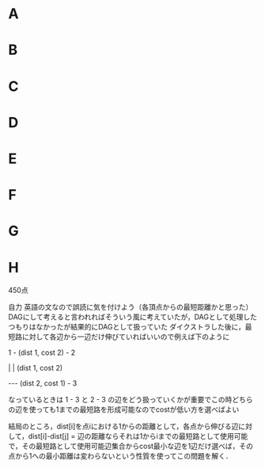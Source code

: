 # A
# B
# C
# D
# E
# F
# G
# H
450点

自力
英語の文なので誤読に気を付けよう（各頂点からの最短距離かと思った）
DAGにして考えると言われればそういう風に考えていたが，DAGとして処理したつもりはなかったが結果的にDAGとして扱っていた
ダイクストラした後に，最短路に対して各辺から一辺だけ伸びていればいいので例えば下のように

1 - (dist 1, cost 2) - 2

|                      | (dist 1, cost 2)            

--- (dist 2, cost 1) - 3  

なっているときは 1 - 3 と 2 - 3 の辺をどう扱っていくかが重要でこの時どちらの辺を使っても1までの最短路を形成可能なのでcostが低い方を選べばよい

結局のところ，dist\[i]を点iにおける1からの距離として，各点から伸びる辺に対して，dist\[i]-dist\[j] = 辺の距離ならそれは1からiまでの最短路として使用可能で，その最短路として使用可能辺集合からcost最小な辺を1辺だけ選べば，その点から1への最小距離は変わらないという性質を使ってこの問題を解く．